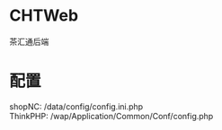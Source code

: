 # CHTWeb
茶汇通后端

# 配置

shopNC: /data/config/config.ini.php     
ThinkPHP:  /wap/Application/Common/Conf/config.php
